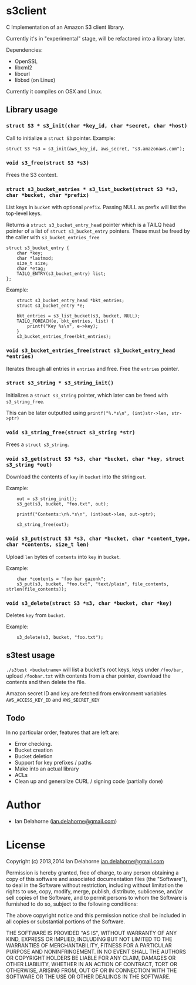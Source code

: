 s3client
========

C Implementation of an Amazon S3 client library. 

Currently it's in "experimental" stage, will be refactored into a library later.

Dependencies:
* OpenSSL
* libxml2 
* libcurl
* libbsd (on Linux)
 
Currently it compiles on OSX and Linux.


Library usage
------------
### `struct S3 * s3_init(char *key_id, char *secret, char *host)`

Call to initialize a `struct S3` pointer.
  Example:
```
struct S3 *s3 = s3_init(aws_key_id, aws_secret, "s3.amazonaws.com");
```

### `void s3_free(struct S3 *s3)`
Frees the S3 context.

### `struct s3_bucket_entries * s3_list_bucket(struct S3 *s3, char *bucket, char *prefix)`

List keys in `bucket` with optional `prefix`. Passing NULL as prefix
will list the top-level keys.

Returns a `struct s3_bucket_entry_head` pointer which is a TAILQ head
pointer of a list of `struct s3_bucket_entry` pointers. These must be
freed by the caller with `s3_bucket_entries_free`

```
struct s3_bucket_entry {
	char *key;
	char *lastmod;
	size_t size;
	char *etag;
	TAILQ_ENTRY(s3_bucket_entry) list;
};
```

Example:
```
	struct s3_bucket_entry_head *bkt_entries;
	struct s3_bucket_entry *e;

	bkt_entries = s3_list_bucket(s3, bucket, NULL);
	TAILQ_FOREACH(e, bkt_entries, list) {
		printf("Key %s\n", e->key);
	}
	s3_bucket_entries_free(bkt_entries);
```

### `void s3_bucket_entries_free(struct s3_bucket_entry_head *entries)`
Iterates through all entries in `entries` and free. Free the `entries` pointer.

### `struct s3_string * s3_string_init()`
Initializes a `struct s3_string` pointer, which later can be freed
with `s3_string_free`.

This can be later outputted using `printf("%.*s\n", (int)str->len, str->ptr)`

### `void s3_string_free(struct s3_string *str)`
Frees a `struct s3_string`.

### `void s3_get(struct S3 *s3, char *bucket, char *key, struct s3_string *out)`
Download the contents of `key` in `bucket` into the string `out`.

Example:

```
	out = s3_string_init();
	s3_get(s3, bucket, "foo.txt", out);

	printf("Contents:\n%.*s\n", (int)out->len, out->ptr);

	s3_string_free(out);
```

### `void s3_put(struct S3 *s3, char *bucket, char *content_type, char *contents, size_t len)`

Upload `len` bytes of `contents` into `key` in `bucket`.

Example:

```
	char *contents = "foo bar gazonk";
	s3_put(s3, bucket, "foo.txt", "text/plain", file_contents, strlen(file_contents));
```

### `void s3_delete(struct S3 *s3, char *bucket, char *key)`
Deletes `key` from `bucket`.

Example:

```
	s3_delete(s3, bucket, "foo.txt");
```
s3test usage
-----------
`./s3test <bucketname>` will list a bucket's root keys, keys under `/foo/bar`,
upload `/foobar.txt` with contents from a char pointer, download the contents
and then delete the file.

Amazon secret ID and key are fetched from environment variables
`AWS_ACCESS_KEY_ID` and `AWS_SECRET_KEY`

Todo
----
In no particular order, features that are left are:

- Error checking.
- Bucket creation
- Bucket deletion
- Support for key prefixes / paths
- Make into an actual library
- ACLs
- Clean up and generalize CURL / signing code (partially done)


Author
======

- Ian Delahorne (<ian.delahorne@gmail.com>)

License
=======

Copyright (c) 2013,2014 Ian Delahorne <ian.delahorne@gmail.com>

Permission is hereby granted, free of charge, to any person
obtaining a copy of this software and associated documentation files
(the "Software"), to deal in the Software without restriction,
including without limitation the rights to use, copy, modify, merge,
publish, distribute, sublicense, and/or sell copies of the Software,
and to permit persons to whom the Software is furnished to do so,
subject to the following conditions:

The above copyright notice and this permission notice shall be
included in all copies or substantial portions of the Software.

THE SOFTWARE IS PROVIDED "AS IS", WITHOUT WARRANTY OF ANY KIND,
EXPRESS OR IMPLIED, INCLUDING BUT NOT LIMITED TO THE WARRANTIES OF
MERCHANTABILITY, FITNESS FOR A PARTICULAR PURPOSE AND
NONINFRINGEMENT. IN NO EVENT SHALL THE AUTHORS OR COPYRIGHT HOLDERS
BE LIABLE FOR ANY CLAIM, DAMAGES OR OTHER LIABILITY, WHETHER IN AN
ACTION OF CONTRACT, TORT OR OTHERWISE, ARISING FROM, OUT OF OR IN
CONNECTION WITH THE SOFTWARE OR THE USE OR OTHER DEALINGS IN THE
SOFTWARE.  
